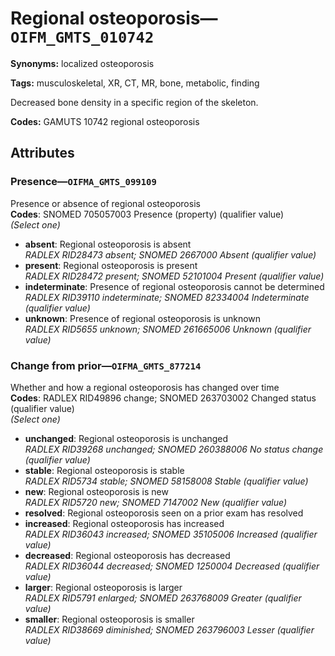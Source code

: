 # Regional osteoporosis—`OIFM_GMTS_010742`

**Synonyms:** localized osteoporosis

**Tags:** musculoskeletal, XR, CT, MR, bone, metabolic, finding

Decreased bone density in a specific region of the skeleton.

**Codes:** GAMUTS 10742 regional osteoporosis

## Attributes

### Presence—`OIFMA_GMTS_099109`

Presence or absence of regional osteoporosis  
**Codes**: SNOMED 705057003 Presence (property) (qualifier value)  
*(Select one)*

- **absent**: Regional osteoporosis is absent  
_RADLEX RID28473 absent; SNOMED 2667000 Absent (qualifier value)_
- **present**: Regional osteoporosis is present  
_RADLEX RID28472 present; SNOMED 52101004 Present (qualifier value)_
- **indeterminate**: Presence of regional osteoporosis cannot be determined  
_RADLEX RID39110 indeterminate; SNOMED 82334004 Indeterminate (qualifier value)_
- **unknown**: Presence of regional osteoporosis is unknown  
_RADLEX RID5655 unknown; SNOMED 261665006 Unknown (qualifier value)_

### Change from prior—`OIFMA_GMTS_877214`

Whether and how a regional osteoporosis has changed over time  
**Codes**: RADLEX RID49896 change; SNOMED 263703002 Changed status (qualifier value)  
*(Select one)*

- **unchanged**: Regional osteoporosis is unchanged  
_RADLEX RID39268 unchanged; SNOMED 260388006 No status change (qualifier value)_
- **stable**: Regional osteoporosis is stable  
_RADLEX RID5734 stable; SNOMED 58158008 Stable (qualifier value)_
- **new**: Regional osteoporosis is new  
_RADLEX RID5720 new; SNOMED 7147002 New (qualifier value)_
- **resolved**: Regional osteoporosis seen on a prior exam has resolved  
- **increased**: Regional osteoporosis has increased  
_RADLEX RID36043 increased; SNOMED 35105006 Increased (qualifier value)_
- **decreased**: Regional osteoporosis has decreased  
_RADLEX RID36044 decreased; SNOMED 1250004 Decreased (qualifier value)_
- **larger**: Regional osteoporosis is larger  
_RADLEX RID5791 enlarged; SNOMED 263768009 Greater (qualifier value)_
- **smaller**: Regional osteoporosis is smaller  
_RADLEX RID38669 diminished; SNOMED 263796003 Lesser (qualifier value)_